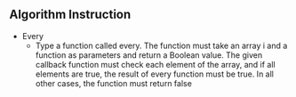 ## Algorithm Instruction

- Every
    - Type a function called every. The function must take an array i and a function as parameters and return a Boolean value. The given callback function must check each element of the array, and if all elements are true, the result of every function must be true. In all other cases, the function must return false